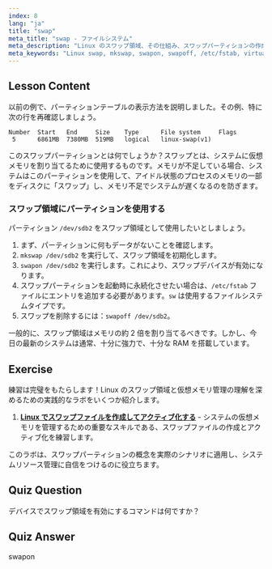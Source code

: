 ```yaml
---
index: 8
lang: "ja"
title: "swap"
meta_title: "swap - ファイルシステム"
meta_description: "Linux のスワップ領域、その仕組み、スワップパーティションの作成と管理方法について学びます。このガイドでシステムのメモリ使用量を最適化しましょう！"
meta_keywords: "Linux swap, mkswap, swapon, swapoff, /etc/fstab, virtual memory, Linux beginner, Linux tutorial"
---
```


## Lesson Content

以前の例で、パーティションテーブルの表示方法を説明しました。その例、特に次の行を再確認しましょう。

```
Number  Start   End     Size    Type      File system     Flags
 5      6861MB  7380MB  519MB   logical   linux-swap(v1)
```

このスワップパーティションとは何でしょうか？スワップとは、システムに仮想メモリを割り当てるために使用するものです。メモリが不足している場合、システムはこのパーティションを使用して、アイドル状態のプロセスのメモリの一部をディスクに「スワップ」し、メモリ不足でシステムが遅くなるのを防ぎます。

### スワップ領域にパーティションを使用する

パーティション `/dev/sdb2` をスワップ領域として使用したいとしましょう。

1. まず、パーティションに何もデータがないことを確認します。
2. `mkswap /dev/sdb2` を実行して、スワップ領域を初期化します。
3. `swapon /dev/sdb2` を実行します。これにより、スワップデバイスが有効になります。
4. スワップパーティションを起動時に永続化させたい場合は、`/etc/fstab` ファイルにエントリを追加する必要があります。`sw` は使用するファイルシステムタイプです。
5. スワップを削除するには：`swapoff /dev/sdb2`。

一般的に、スワップ領域はメモリの約 2 倍を割り当てるべきです。しかし、今日の最新のシステムは通常、十分に強力で、十分な RAM を搭載しています。

## Exercise

練習は完璧をもたらします！Linux のスワップ領域と仮想メモリ管理の理解を深めるための実践的なラボをいくつか紹介します。

1. **[Linux でスワップファイルを作成してアクティブ化する](https://labex.io/ja/labs/comptia-create-and-activate-a-swap-file-in-linux-590858)** - システムの仮想メモリを管理するための重要なスキルである、スワップファイルの作成とアクティブ化を練習します。

このラボは、スワップパーティションの概念を実際のシナリオに適用し、システムリソース管理に自信をつけるのに役立ちます。

## Quiz Question

デバイスでスワップ領域を有効にするコマンドは何ですか？

## Quiz Answer

swapon
